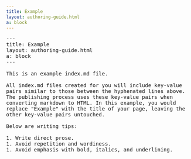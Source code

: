 ```yaml
---
title: Example
layout: authoring-guide.html
a: block
---
```


<pre style="white-space: pre-wrap;">
---
title: Example
layout: authoring-guide.html
a: block
---

This is an example index.md file.

All index.md files created for you will include key-value pairs similar to those between the hyphenated lines above. The publishing process uses these key-value pairs when converting markdown to HTML. In this example, you would replace "Example" with the title of your page, leaving the other key-value pairs untouched.

Below are writing tips:

1. Write direct prose.
1. Avoid repetition and wordiness.
1. Avoid emphasis with bold, italics, and underlining.
</pre>
